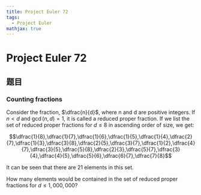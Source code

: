 ```yaml
---
title: Project Euler 72
tags:
  - Project Euler
mathjax: true
---
```

<escape><!-- more --></escape>

# Project Euler 72
## 题目
### Counting fractions

Consider the fraction, $\dfrac{n}{d}$, where n and d are positive integers. If $n<d$ and $\gcd(n,d)=1$, it is called a reduced proper fraction.
If we list the set of reduced proper fractions for $d \leq 8$ in ascending order of size, we get:

$$\dfrac{1}{8},\dfrac{1}{7},\dfrac{1}{6},\dfrac{1}{5},\dfrac{1}{4},\dfrac{2}{7},\dfrac{1}{3},\dfrac{3}{8},\dfrac{2}{5},\dfrac{3}{7},\dfrac{1}{2},\dfrac{4}{7},\dfrac{3}{5},\dfrac{5}{8},\dfrac{2}{3},\dfrac{5}{7},\dfrac{3}{4},\dfrac{4}{5},\dfrac{5}{6},\dfrac{6}{7},\dfrac{7}{8}$$

It can be seen that there are $21$ elements in this set.

How many elements would be contained in the set of reduced proper fractions for $d \leq 1,000,000$?

